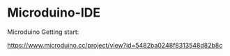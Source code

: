 Microduino-IDE
==============
Microduino Getting start:

https://www.microduino.cc/project/view?id=5482ba0248f8313548d82b8c
